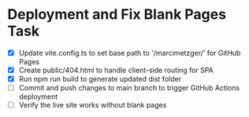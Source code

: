 # Deployment and Fix Blank Pages Task

- [x] Update vite.config.ts to set base path to '/marcimetzger/' for GitHub Pages
- [x] Create public/404.html to handle client-side routing for SPA
- [x] Run npm run build to generate updated dist folder
- [ ] Commit and push changes to main branch to trigger GitHub Actions deployment
- [ ] Verify the live site works without blank pages
